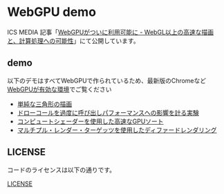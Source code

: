 # WebGPU demo

ICS MEDIA 記事「[WebGPUがついに利用可能に - WebGL以上の高速な描画と、計算処理への可能性](https://ics.media/entry/230426/)」にて公開しています。

## demo
以下のデモはすべてWebGPUで作られているため、最新版のChromeなど[WebGPUが有効な環境](https://caniuse.com/webgpu)でご覧ください

- [単純な三角形の描画](https://ics-creative.github.io/230426_webgpu_demo/hello-webgpu/)
- [ドローコールを過度に呼び出しパフォーマンスへの影響を計る実験](https://ics-creative.github.io/230426_webgpu_demo/webgpu-world/)
- [コンピュートシェーダーを使用した高速なGPUソート](https://ics-creative.github.io/230426_webgpu_demo/compute-bitonicSort/)
- [マルチプル・レンダー・ターゲッツを使用したディファードレンダリング](https://ics-creative.github.io/230426_webgpu_demo/mrt-gbuffer/)

## LICENSE

コードのライセンスは以下の通りです。

[LICENSE](./LICENSE)
